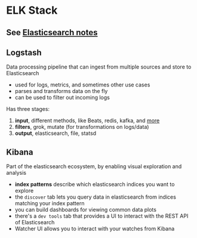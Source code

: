 # ELK Stack
## See [Elasticsearch notes](./Elasticsearch.md)

## Logstash
Data processing pipeline that can ingest from multiple sources and store to Elasticsearch
- used for logs, metrics, and sometimes other use cases
- parses and transforms data on the fly
- can be used to filter out incoming logs

Has three stages:

1. **input**, different methods, like Beats, redis, kafka, and [more](https://www.elastic.co/guide/en/logstash/current/input-plugins.html)
2. **filters**, grok, mutate (for transformations on logs/data)
3. **output**, elasticsearch, file, statsd

## Kibana
Part of the elasticsearch ecosystem, by enabling visual exploration and analysis
- **index patterns** describe which elasticsearch indices you want to explore
- the `discover` tab lets you query data in elasticsearch from indices matching your index pattern
- you can build dashboards for viewing common data plots
- there's a `dev tools` tab that provides a UI to interact with the REST API of Elasticsearch
- Watcher UI allows you to interact with your watches from Kibana
